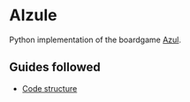 # AIzule

Python implementation of the boardgame [Azul](https://en.wikipedia.org/wiki/Azul_(board_game)).

## Guides followed
- [Code structure](https://docs.python-guide.org/writing/structure/)
